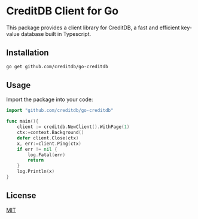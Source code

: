 # CreditDB Client for Go

This package provides a client library for CreditDB, a fast and efficient key-value database built in Typescript.

## Installation

```sh
go get github.com/creditdb/go-creditdb
```

## Usage

Import the package into your code:

```go
import "github.com/creditdb/go-creditdb"
```
```go
func main(){
    client := creditdb.NewClient().WithPage(1)
    ctx:=context.Background()
	defer client.Close(ctx)
	x, err:=client.Ping(ctx)
	if err != nil {
		log.Fatal(err)
		return
	}
	log.Println(x)
}
```
## License

[MIT](LICENSE)